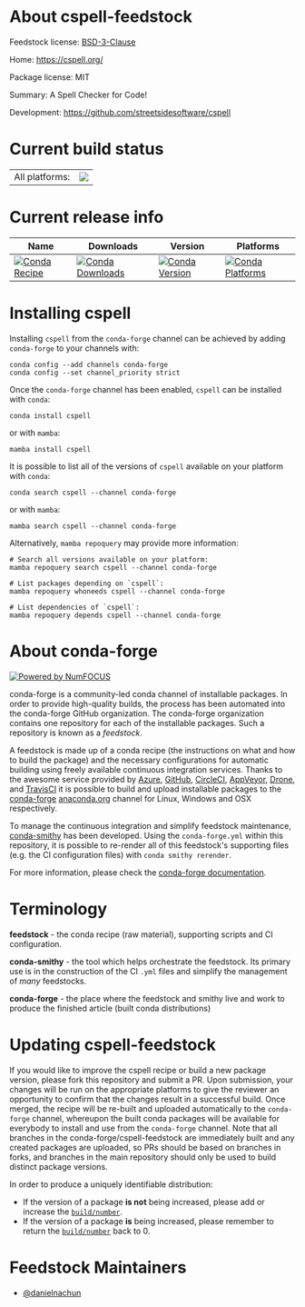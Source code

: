 About cspell-feedstock
======================

Feedstock license: [BSD-3-Clause](https://github.com/conda-forge/cspell-feedstock/blob/main/LICENSE.txt)

Home: https://cspell.org/

Package license: MIT

Summary: A Spell Checker for Code!

Development: https://github.com/streetsidesoftware/cspell

Current build status
====================


<table><tr><td>All platforms:</td>
    <td>
      <a href="https://dev.azure.com/conda-forge/feedstock-builds/_build/latest?definitionId=24241&branchName=main">
        <img src="https://dev.azure.com/conda-forge/feedstock-builds/_apis/build/status/cspell-feedstock?branchName=main">
      </a>
    </td>
  </tr>
</table>

Current release info
====================

| Name | Downloads | Version | Platforms |
| --- | --- | --- | --- |
| [![Conda Recipe](https://img.shields.io/badge/recipe-cspell-green.svg)](https://anaconda.org/conda-forge/cspell) | [![Conda Downloads](https://img.shields.io/conda/dn/conda-forge/cspell.svg)](https://anaconda.org/conda-forge/cspell) | [![Conda Version](https://img.shields.io/conda/vn/conda-forge/cspell.svg)](https://anaconda.org/conda-forge/cspell) | [![Conda Platforms](https://img.shields.io/conda/pn/conda-forge/cspell.svg)](https://anaconda.org/conda-forge/cspell) |

Installing cspell
=================

Installing `cspell` from the `conda-forge` channel can be achieved by adding `conda-forge` to your channels with:

```
conda config --add channels conda-forge
conda config --set channel_priority strict
```

Once the `conda-forge` channel has been enabled, `cspell` can be installed with `conda`:

```
conda install cspell
```

or with `mamba`:

```
mamba install cspell
```

It is possible to list all of the versions of `cspell` available on your platform with `conda`:

```
conda search cspell --channel conda-forge
```

or with `mamba`:

```
mamba search cspell --channel conda-forge
```

Alternatively, `mamba repoquery` may provide more information:

```
# Search all versions available on your platform:
mamba repoquery search cspell --channel conda-forge

# List packages depending on `cspell`:
mamba repoquery whoneeds cspell --channel conda-forge

# List dependencies of `cspell`:
mamba repoquery depends cspell --channel conda-forge
```


About conda-forge
=================

[![Powered by
NumFOCUS](https://img.shields.io/badge/powered%20by-NumFOCUS-orange.svg?style=flat&colorA=E1523D&colorB=007D8A)](https://numfocus.org)

conda-forge is a community-led conda channel of installable packages.
In order to provide high-quality builds, the process has been automated into the
conda-forge GitHub organization. The conda-forge organization contains one repository
for each of the installable packages. Such a repository is known as a *feedstock*.

A feedstock is made up of a conda recipe (the instructions on what and how to build
the package) and the necessary configurations for automatic building using freely
available continuous integration services. Thanks to the awesome service provided by
[Azure](https://azure.microsoft.com/en-us/services/devops/), [GitHub](https://github.com/),
[CircleCI](https://circleci.com/), [AppVeyor](https://www.appveyor.com/),
[Drone](https://cloud.drone.io/welcome), and [TravisCI](https://travis-ci.com/)
it is possible to build and upload installable packages to the
[conda-forge](https://anaconda.org/conda-forge) [anaconda.org](https://anaconda.org/)
channel for Linux, Windows and OSX respectively.

To manage the continuous integration and simplify feedstock maintenance,
[conda-smithy](https://github.com/conda-forge/conda-smithy) has been developed.
Using the ``conda-forge.yml`` within this repository, it is possible to re-render all of
this feedstock's supporting files (e.g. the CI configuration files) with ``conda smithy rerender``.

For more information, please check the [conda-forge documentation](https://conda-forge.org/docs/).

Terminology
===========

**feedstock** - the conda recipe (raw material), supporting scripts and CI configuration.

**conda-smithy** - the tool which helps orchestrate the feedstock.
                   Its primary use is in the construction of the CI ``.yml`` files
                   and simplify the management of *many* feedstocks.

**conda-forge** - the place where the feedstock and smithy live and work to
                  produce the finished article (built conda distributions)


Updating cspell-feedstock
=========================

If you would like to improve the cspell recipe or build a new
package version, please fork this repository and submit a PR. Upon submission,
your changes will be run on the appropriate platforms to give the reviewer an
opportunity to confirm that the changes result in a successful build. Once
merged, the recipe will be re-built and uploaded automatically to the
`conda-forge` channel, whereupon the built conda packages will be available for
everybody to install and use from the `conda-forge` channel.
Note that all branches in the conda-forge/cspell-feedstock are
immediately built and any created packages are uploaded, so PRs should be based
on branches in forks, and branches in the main repository should only be used to
build distinct package versions.

In order to produce a uniquely identifiable distribution:
 * If the version of a package **is not** being increased, please add or increase
   the [``build/number``](https://docs.conda.io/projects/conda-build/en/latest/resources/define-metadata.html#build-number-and-string).
 * If the version of a package **is** being increased, please remember to return
   the [``build/number``](https://docs.conda.io/projects/conda-build/en/latest/resources/define-metadata.html#build-number-and-string)
   back to 0.

Feedstock Maintainers
=====================

* [@danielnachun](https://github.com/danielnachun/)

